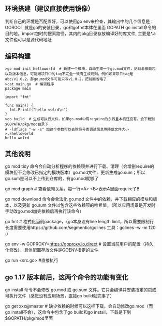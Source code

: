 ## 环境搭建（建议直接使用镜像）

判断自己的环境是否配置好，可以使用go env来检查，其输出中的几个信息是：
GOROOT 就是go的安装目录，go和gofmt本体在里面
GOPATH go install命令的目的地，import包时的搜索路径，其内的pkg目录存放编译好的库文件, 主要是*.a文件也可以是源代码地址

## 编码构建
```
>go mod init helloworld  # 新建一个模块，自动生成一个go.mod文件，记载着依赖包以及版本信息，可能跟项目中的tag不完全一致有生成规则，例如如果项目tag是abc/v1.0.2，那go.mod文件可能只写v1.0.2，把前面省略了
>cat main.go  # 编辑程序
package main

import "fmt"

func main() {
  fmt.Printf("hello wolrd\n")
}
>go build  # 生成可执行文件，如果go.mod中有require的东西且本机还没有，会下载到$GOPATH/pkg/mod目录下
# -ldflags "-w -s" 加这个参数可以去除符号表调试信息等降低文件大小
>./helloworld 
hello wolrd
```

## 其他说明
go mod tidy 命令会自动分析程序的依赖项并进行下载、清理（会增删require的模块但不会修改已指定的模块版本）go.mod文件、更新生成go.sum；所以go.sum是可以不上传到仓库的，有go.mod就够了

go mod graph  # 查看依赖关系，每一行\<A> \<B>表示A里面require了B

go mod download 命令会合法化 go.mod 文件中的依赖，并下载相应的模块和版本，以及更新 go.sum 文件以包含这些依赖项的哈希值。（所以应用场景是开发时手动改go.mod加完依赖后再执行该命令）

go fmt # 格式化当前package，（go本身没有line length limit，所以需要限制行长度需要使用https://github.com/segmentio/golines 工具：golines -w -m 120 .）

go env -w GOPROXY=https://goproxy.io,direct # 设置当前用户的配置（持久化修改），具体配置存放文件是GOENV指定的文件

go run <src.go> #直接执行

## go 1.17 版本前后，这两个命令的功能有变化

go install 命令不会修改 go.mod 或 go.sum 文件。它只会编译并安装指定的包或可执行文件（感觉没有应用场景，直接go build就完事了）

go get xxx@master # 缺少依赖的时候可以这样下载，会自动修改go.mod（而go install不会），这命令中包含了go build和go install，下载是下到$GOPATH/pkg/mod里面
